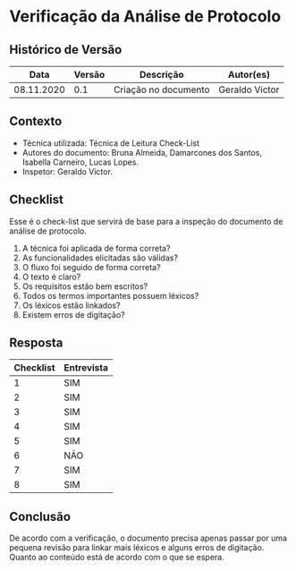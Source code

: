# Verificação da Análise de Protocolo

## Histórico de Versão
<table class="table table-striped border">
    <thead>
        <th>Data</th> 
        <th>Versão </th> 
        <th>Descrição</th> 
        <th>Autor(es)</th>
    </thead>
    <tbody>
        <tr>
            <td> 08.11.2020 </td>
            <td>  0.1   </td>
            <td> Criação no documento</td>
            <td> Geraldo Victor </td>
        </tr>
    </tbody>
</table>

## Contexto
- Técnica utilizada: Técnica de Leitura Check-List
- Autores do documento: Bruna Almeida, Damarcones dos Santos, Isabella Carneiro, Lucas Lopes.
- Inspetor: Geraldo Victor.


## Checklist
Esse é o check-list que servirá de base para a inspeção do documento de análise de protocolo.
<br>

1. A técnica foi aplicada de forma correta?
2. As funcionalidades elicitadas são válidas?
3. O fluxo foi seguido de forma correta?
4. O texto é claro?
5. Os requisitos estão bem escritos?
6. Todos os termos importantes possuem léxicos?
7. Os léxicos estão linkados?
8. Existem erros de digitação?

## Resposta

<table class="table table-striped border">
    <thead>
        <th>Checklist</th> 
        <th>Entrevista</th>  
    </thead>
    <tbody>
	    <tr>
		    <td>1</td>
		    <td>SIM</td>
	    </tr>
        <tr>
		    <td>2</td>
		    <td>SIM</td>
	    </tr>
        <tr>
		    <td>3</td>
		    <td>SIM</td>
	    </tr>
        <tr>
		    <td>4</td>
		    <td>SIM</td>
	    </tr>
        	    <tr>
		    <td>5</td>
		    <td>SIM</td>
	    </tr>
        <tr>
		    <td>6</td>
		    <td>NÃO</td>
	    </tr>
        <tr>
		    <td>7</td>
		    <td>SIM</td>
	    </tr>
        <tr>
		    <td>8</td>
		    <td>SIM</td>
	    </tr>
    </tbody> 
</table>

## Conclusão
De acordo com a verificação, o documento precisa apenas passar por uma pequena revisão para linkar mais léxicos e alguns erros de digitação. Quanto ao conteúdo está de acordo com o que se espera.
